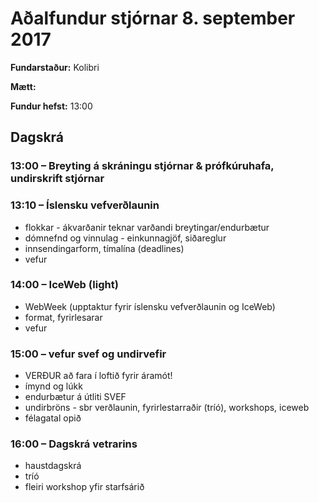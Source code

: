 # Aðalfundur stjórnar 8. september 2017

**Fundarstaður:** Kolibri

**Mætt:** 

**Fundur hefst:** 13:00

## Dagskrá

### 13:00 – Breyting á skráningu stjórnar & prófkúruhafa, undirskrift stjórnar

### 13:10 – Íslensku vefverðlaunin
  - flokkar - ákvarðanir teknar varðandi breytingar/endurbætur
  - dómnefnd og vinnulag - einkunnagjöf, siðareglur
  - innsendingarform, tímalína (deadlines)
  - vefur 

### 14:00 – IceWeb (light)
  - WebWeek (upptaktur fyrir íslensku vefverðlaunin og IceWeb)
  - format, fyrirlesarar
  - vefur

### 15:00 – vefur svef og undirvefir
  - VERÐUR að fara í loftið fyrir áramót! 
  - ímynd og lúkk
  - endurbætur á útliti SVEF 
  - undirbröns - sbr verðlaunin, fyrirlestarraðir (tríó), workshops, iceweb
  - félagatal opið

### 16:00 – Dagskrá vetrarins 
  - haustdagskrá
  - tríó 
  - fleiri workshop yfir starfsárið

